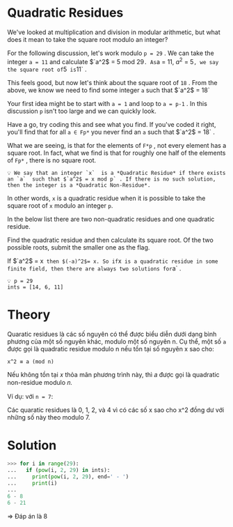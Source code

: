 # Quadratic Residues
We've looked at multiplication and division in modular arithmetic, but what does it mean to take the square root modulo an integer?

For the following discussion, let's work modulo `p = 29` . We can take the integer `a = 11` and calculate $`a^2$ = 5 mod 29` . As `a = 11, $a^2$ = 5` , we say the square root of `5`  is `11` .

This feels good, but now let's think about the square root of `18` . From the above, we know we need to find some integer `a` such that $`a^2$ = 18` 

Your first idea might be to start with `a = 1` and loop to `a = p-1` . In this discussion `p`  isn't too large and we can quickly look.

Have a go, try coding this and see what you find. If you've coded it right, you'll find that for all `a ∈ Fp*`  you never find an `a`  such that $`a^2$ = 18` .

What we are seeing, is that for the elements of `F*p` , not every element has a square root. In fact, what we find is that for roughly one half of the elements of `Fp*` , there is no square root.

```
💡 We say that an integer `x`  is a *Quadratic Residue* if there exists an `a`  such that $`a^2$ = x mod p` . If there is no such solution, then the integer is a *Quadratic Non-Residue*.

```

In other words, `x` is a quadratic residue when it is possible to take the square root of `x`  modulo an integer `p`.

In the below list there are two non-quadratic residues and one quadratic residue.

Find the quadratic residue and then calculate its square root. Of the two possible roots, submit the smaller one as the flag.

If $`a^2$ = x`  then $(-a)^2$= x. So if `x`  is a quadratic residue in some finite field, then there are always two solutions for `a` .

```
💡 p = 29
ints = [14, 6, 11]

```
# Theory
Quaratic residues là các số nguyên có thể được biểu diễn dưới dạng bình phương của một số nguyên khác, modulo một số nguyên n. Cụ thể, một số `a` được gọi là quadratic residue modulo n nếu tồn tại số nguyên x sao cho:

`x^2 ≡ a (mod n)`

Nếu không tồn tại 𝑥 thỏa mãn phương trình này, thì 𝑎 được gọi là quadratic non-residue modulo 𝑛.

Ví dụ: với `n = 7`:

Các quaratic residues là 0, 1, 2, và 4 vì có các số x sao cho x^2 đồng dư với những số này theo modulo 7.


# Solution
```python
>>> for i in range(29):
...   if (pow(i, 2, 29) in ints):
...     print(pow(i, 2, 29), end=' - ')
...     print(i)
...
6 - 8
6 - 21
```

⇒ Đáp án là 8
